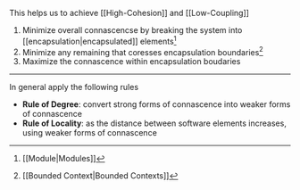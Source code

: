 This helps us to achieve [[High-Cohesion]] and [[Low-Coupling]]

1. Minimize overall connascencse by breaking the system into [[encapsulation|encapsulated]] elements[^1]
2. Minimize any remaining that coresses encapsulation boundaries[^2]
3. Maximize the connascence within encapsulation boudaries

---

In general apply the following rules

- **Rule of Degree**: convert strong forms of connascence into weaker forms of connascence 
- **Rule of Locality**: as the distance between software elements increases, using weaker forms of connascence

[^1]: [[Module|Modules]]
[^2]: [[Bounded Context|Bounded Contexts]]